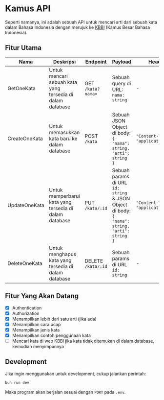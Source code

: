 # Kamus API

Seperti namanya, ini adalah sebuah API untuk mencari arti dari sebuah kata dalam Bahasa Indonesia dengan merujuk ke [KBBI](https://kbbi.web.id/) (Kamus Besar Bahasa Indonesia).

## Fitur Utama

| Nama | Deskripsi | Endpoint | Payload | Headers |
| ---- | ---- | ---- | ---- | ---- |
| GetOneKata | Untuk mencari sebuah kata yang tersedia di dalam database | GET `/kata?nama=` | Sebuah query di URL: `nama: string` | - |
| CreateOneKata | Untuk memasukkan kata baru ke dalam database | POST `/kata` | Sebuah JSON Object di body: `{ "nama": string, "arti": string }` | `"Content-Type": "application/json"` |
| UpdateOneKata | Untuk memperbarui kata yang tersedia di dalam database | PUT `/kata/:id` | Sebuah params di URL `id: string` & JSON Object di body: `{ "nama": string, "arti": string }` | `"Content-Type": "application/json"` |
| DeleteOneKata | Untuk menghapus kata yang tersedia di dalam database | DELETE `/kata/:id` | Sebuah params di URL `id: string` | - |

## Fitur Yang Akan Datang

- [x] Authentication
- [x] Authorization
- [x] Menampilkan lebih dari satu arti (jika ada)
- [x] Menampilkan cara ucap
- [x] Menampilkan jenis kata
- [x] Menampilkan contoh penggunaan kata
- [ ] Mencari kata di web KBBI jika kata tidak ditemukan di dalam database, kemudian menyimpannya

## Development

Jika ingin menggunakan untuk development, cukup jalankan perintah:

```bash
bun run dev
```

Maka program akan berjalan sesuai dengan `PORT` pada `.env`.
